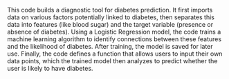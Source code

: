 This code builds a diagnostic tool for diabetes prediction. It first imports data on various factors potentially linked to diabetes, then separates this data into features (like blood sugar) and the target variable (presence or absence of diabetes). Using a Logistic Regression model, the code trains a machine learning algorithm to identify connections between these features and the likelihood of diabetes. After training, the model is saved for later use. Finally, the code defines a function that allows users to input their own data points, which the trained model then analyzes to predict whether the user is likely to have diabetes.
